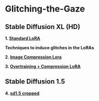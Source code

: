 # Glitching-the-Gaze

## Stable Diffusion XL (HD)

**1. <a href="Standard Lora/Standard Lora.md"> Standard LoRA <a/>**


**Techniques to induce glitches in the LoRAs**

**2. <a href="Image Compression/Image Compression.md"> Image Compression Lora <a/>**  

**3. <a href="Overtraining + Compression/Overtraining + Compression.md"> Overtraining + Compression LoRA <a/>**             

## Stable Diffusion 1.5   

**4. <a href="sd1.5 Standard/sd1.5 Standard.md"> sd1.5 cropped  <a/>**










































